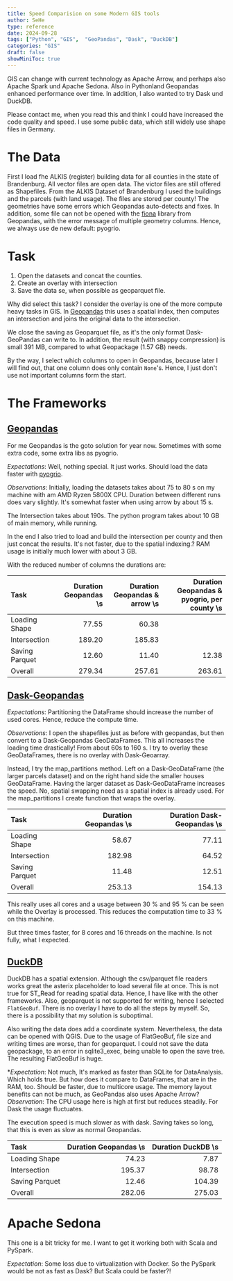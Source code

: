 ```yaml
---
title: Speed Comparision on some Modern GIS tools
author: SeHe
type: reference
date: 2024-09-28
tags: ["Python", "GIS",  "GeoPandas", "Dask", "DuckDB"]
categories: "GIS"
draft: false
showMiniToc: true
---
```



GIS can change with current technology as Apache Arrow, and perhaps also Apache Spark und Apache Sedona.
Also in Pythonland Geopandas enhanced performance over time. In addition, I also wanted to try Dask und DuckDB.

Please contact me, when you read this and think I could have increased the code quality and speed.
I use some public data, which still widely use shape files in Germany.

# The Data

First I load fhe ALKIS (register) building data for all counties in the state of Brandenburg.
All vector files are open data. The victor files are still offered as Shapefiles.
From the ALKIS Dataset of Brandenburg I used the buildings and the parcels (with land usage).
The files are stored per county!
The geometries have some errors which Geopandas auto-detects and fixes.
In addition, some file can not be opened with the [fiona](https://fiona.readthedocs.io/en/latest/index.html) library from Geopandas, with the error message
of multiple  geometry columns. Hence, we always use de new default: pyogrio.

# Task

1) Open the datasets and concat the counties.
2) Create an overlay with intersection
3) Save the data se, when possible as geoparquet file.

Why did select this task?
I consider the overlay is one of the more compute heavy tasks in GIS. 
In [Geopandas](https://github.com/geopandas/geopandas/blob/main/geopandas/tools/overlay.py)
this uses a spatial index, then computes an intersection and joins the original data to the intersection. 

We close the saving as Geoparquet file, as it's the only format Dask-GeoPandas can write to.
In addition, the result (with snappy compression) is small 391 MB, compared to what Geopackage (1.57 GB) needs.

By the way, I select which columns to open in Geopandas, because later I will find out, that one column does only contain `None`'s.
Hence, I just don't use not important columns form the start.

# The Frameworks

## [Geopandas](https://geopandas.org/en/stable/index.html)

For me Geopandas is the goto solution for year now.
Sometimes with some extra code, some extra libs as pyogrio.

*Expectations*: Well, nothing special. It just works. Should load the data faster with [pyogrio](https://pyogrio.readthedocs.io/en/latest/).

*Observations*: Initially, loading the datasets takes about 75 to 80 s on my machine with am AMD Ryzen 5800X CPU.
Duration between different runs does vary slightly. It's somewhat faster when using arrow by about 15 s.

The Intersection takes about 190s. The python program takes about 10 GB of main memory, while running.

In the end I also tried to load and build the intersection per county and then just concat the results.
It's not faster, due to the spatial indexing.? RAM usage is initially much lower with about 3 GB.

With the reduced number of columns the durations are:

| Task           | Duration Geopandas \s | Duration Geopandas & arrow \s | Duration Geopandas & pyogrio, per county \s |
|:---------------|----------------------:|------------------------------:|--------------------------------------------:|
| Loading Shape  |                 77.55 |                         60.38 |                                             |
| Intersection   |                189.20 |                        185.83 |                                             |
| Saving Parquet |                 12.60 |                         11.40 |                                       12.38 |
| Overall        |                279.34 |                        257.61 |                                      263.61 |

## [Dask-Geopandas](https://dask-geopandas.readthedocs.io/en/stable/)

*Expectations*: Partitioning the DataFrame should increase the number of used cores. Hence, reduce the compute time.

*Observations*: I open the shapefiles just as before with geopandas, but then convert to a Dask-Geopandas GeoDataFrames.
This all increases the loading time drastically! From about 60s to 160 s.
I try to overlay these GeoDataFrames, there is no overlay with Dask-Geoarray.

Instead, I try the map_partitions method. Left on a Dask-GeoDataFrame (the larger parcels dataset) and on the right
hand side the smaller houses GeoDataFrame. Having the larger dataset as Dask-GeoDataFrame increases the speed.
No, spatial swapping need as a spatial index is already used.
For the map_partitions I create function that wraps the overlay.

| Task           |       Duration Geopandas \s | Duration Dask-Geopandas \s |
|:---------------|----------------------------:|---------------------------:|
| Loading Shape  |                       58.67 |                      77.11 |
| Intersection   |                      182.98 |                      64.52 |
| Saving Parquet |                       11.48 |                      12.51 |
| Overall        |                      253.13 |                     154.13 |

This really uses all cores and a usage between 30 % and 95 % can be seen while the Overlay
is processed. This reduces the computation time to 33 % on this machine.

But three times faster, for 8 cores and 16 threads on the machine. Is not fully, what I expected.

## [DuckDB](https://duckdb.org/docs/extensions/spatial/overview)

DuckDB has a spatial extension. Although the csv/parquet file readers works great the
 asterix placeholder to load several file at once. 
This is not true for ST_Read for reading spatial data. Hence, I have like with the other frameworks.
Also, geoparquet is not supported for writing, hence I selected `FlatGeoBuf`.
There is no overlay I have to do all the steps by myself. So, there is a possibility that my solution is suboptimal.

Also writing the data does add a coordinate system. Nevertheless, the data can be opened with QGIS.
Due to the usage of FlatGeoBuf, file size and writing times are worse, than for geoparquet.
I could not save the data geopackage, to an error in sqlite3_exec, being unable to open the save tree.
The resulting FlatGeoBuf is huge.

**Expectation*: Not much, It's marked as faster than SQLite for DataAnalysis. Which holds true. 
But how does it compare to DataFrames, that are in the RAM, too. Should be faster, 
due to multicore usage. The memory layout benefits can not be much, as GeoPandas also uses Apache Arrow? 
*Observation*: The CPU usage here is high at first but reduces steadily.
For Dask the usage fluctuates.

The execution speed is much slower as with dask. Saving takes so long, that this is even as slow as normal
Geopandas.


| Task           |       Duration Geopandas \s | Duration DuckDB \s |
|:---------------|----------------------------:|-------------------:|
| Loading Shape  |                       74.23 |               7.87 |
| Intersection   |                      195.37 |              98.78 |
| Saving Parquet |                       12.46 |             104.39 |
| Overall        |                      282.06 |             275.03 |

# Apache Sedona

This one is a bit tricky for me. 
I want to get it working both with Scala and PySpark.

*Expectation*: Some loss due to virtualization with Docker. 
So the PySpark would be not as fast as Dask? But Scala could be faster?!